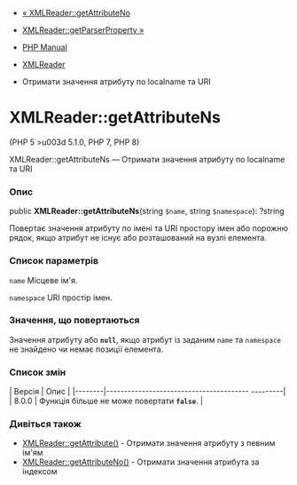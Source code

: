- [« XMLReader::getAttributeNo](xmlreader.getattributeno.md)
- [XMLReader::getParserProperty »](xmlreader.getparserproperty.md)

- [PHP Manual](index.md)
- [XMLReader](class.xmlreader.md)
- Отримати значення атрибуту по localname та URI

# XMLReader::getAttributeNs

(PHP 5 \>u003d 5.1.0, PHP 7, PHP 8)

XMLReader::getAttributeNs — Отримати значення атрибуту по localname та
URI

### Опис

public **XMLReader::getAttributeNs**(string `$name`, string
`$namespace`): ?string

Повертає значення атрибуту по імені та URI простору імен або порожню
рядок, якщо атрибут не існує або розташований на вузлі елемента.

### Список параметрів

`name`
Місцеве ім'я.

`namespace`
URI простір імен.

### Значення, що повертаються

Значення атрибуту або **`null`**, якщо атрибут із заданим `name` та
`namespace` не знайдено чи немає позиції елемента.

### Список змін

| Версія | Опис |
|--------|---------------------------------------- ---------|
| 8.0.0 | Функція більше не може повертати **`false`**. |

### Дивіться також

- [XMLReader::getAttribute()](xmlreader.getattribute.md) - Отримати
значення атрибуту з певним ім'ям
- [XMLReader::getAttributeNo()](xmlreader.getattributeno.md) -
Отримати значення атрибута за індексом
